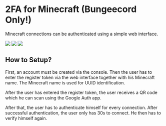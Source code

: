 # 2FA for Minecraft (Bungeecord Only!)
Minecraft connections can be authenticated using a simple web interface.

![](https://img.shields.io/badge/Version-1.0--Snapshot-red?style=for-the-badge&logo=Oracle) ![](https://img.shields.io/badge/Webinterface-v1.0-green?style=for-the-badge&logo=HTML5) ![](https://img.shields.io/badge/Bungeecord-1.19--R0.1--SNAPSHOT-green?style=for-the-badge&logo=Oracle)

## How to Setup?
First, an account must be created via the console. Then the user has to enter the register token via the web interface together with his Minecraft name. The Minecraft name is used for UUID identification.

After the user has entered the register token, the user receives a QR code which he can scan using the Google Auth app.

After that, the user has to authenticate himself for every connection. After successful authentication, the user only has 30s to connect. He then has to verify himself again.